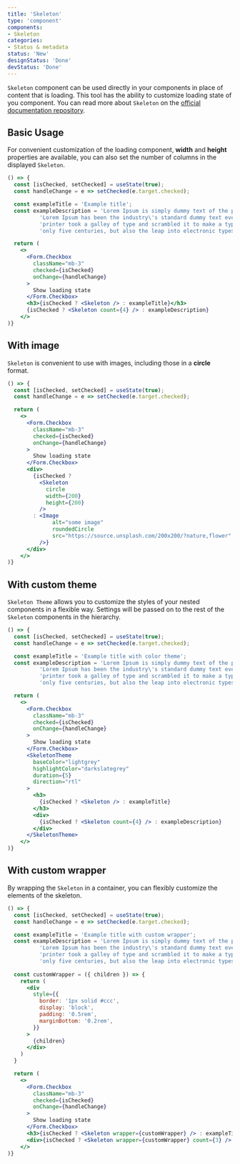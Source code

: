```yaml
---
title: 'Skeleton'
type: 'component'
components:
- Skeleton
categories:
- Status & metadata
status: 'New'
designStatus: 'Done'
devStatus: 'Done'
---
```


``Skeleton`` component can be used directly in your components in place of content that is loading. 
This tool has the ability to customize loading state of you component.
You can read more about ``Skeleton`` on the [official documentation repository](https://github.com/dvtng/react-loading-skeleton).

## Basic Usage

For convenient customization of the loading component, **width** and **height** properties are available, 
you can also set the number of columns in the displayed ``Skeleton``.

```jsx live
() => {
  const [isChecked, setChecked] = useState(true);
  const handleChange = e => setChecked(e.target.checked);

  const exampleTitle = 'Example title';
  const exampleDescription = 'Lorem Ipsum is simply dummy text of the printing and typesetting industry. ' +
          'Lorem Ipsum has been the industry\'s standard dummy text ever since the 1500s, when an unknown ' +
          'printer took a galley of type and scrambled it to make a type specimen book. It has survived not ' +
          'only five centuries, but also the leap into electronic typesetting, remaining essentially unchanged.';

  return (
    <>
      <Form.Checkbox 
        className="mb-3"
        checked={isChecked}
        onChange={handleChange}
      >
        Show loading state
      </Form.Checkbox>
      <h3>{isChecked ? <Skeleton /> : exampleTitle}</h3>
      {isChecked ? <Skeleton count={4} /> : exampleDescription}
    </>
)}
```

## With image

``Skeleton`` is convenient to use with images, including those in a **circle** format.

```jsx live
() => {
  const [isChecked, setChecked] = useState(true);
  const handleChange = e => setChecked(e.target.checked);

  return (
    <>
      <Form.Checkbox
        className="mb-3"
        checked={isChecked}
        onChange={handleChange}
      >
        Show loading state
      </Form.Checkbox>
      <div>
        {isChecked ? 
          <Skeleton
            circle
            width={200}
            height={200}
          /> 
        : <Image
              alt="some image"
              roundedCircle
              src="https://source.unsplash.com/200x200/?nature,flower"
          />}
      </div>
    </>
)}
```

## With custom theme

``Skeleton Theme`` allows you to customize the styles of your nested components in a flexible way. 
Settings will be passed on to the rest of the ``Skeleton`` components in the hierarchy.

```jsx live
() => {
  const [isChecked, setChecked] = useState(true);
  const handleChange = e => setChecked(e.target.checked);

  const exampleTitle = 'Example title with color theme';
  const exampleDescription = 'Lorem Ipsum is simply dummy text of the printing and typesetting industry. ' +
          'Lorem Ipsum has been the industry\'s standard dummy text ever since the 1500s, when an unknown ' +
          'printer took a galley of type and scrambled it to make a type specimen book. It has survived not ' +
          'only five centuries, but also the leap into electronic typesetting, remaining essentially unchanged.';

  return (
    <>
      <Form.Checkbox 
        className="mb-3"
        checked={isChecked}
        onChange={handleChange}
      >
        Show loading state
      </Form.Checkbox>
      <SkeletonTheme
        baseColor="lightgrey"
        highlightColor="darkslategrey"
        duration={5}
        direction="rtl"
      >
        <h3>
          {isChecked ? <Skeleton /> : exampleTitle}
        </h3>
        <div>
          {isChecked ? <Skeleton count={4} /> : exampleDescription}
        </div>
      </SkeletonTheme>
    </>
)}
```

## With custom wrapper

By wrapping the ``Skeleton`` in a container, you can flexibly customize the elements of the skeleton.

```jsx live
() => {
  const [isChecked, setChecked] = useState(true);
  const handleChange = e => setChecked(e.target.checked);

  const exampleTitle = 'Example title with custom wrapper';
  const exampleDescription = 'Lorem Ipsum is simply dummy text of the printing and typesetting industry. ' +
          'Lorem Ipsum has been the industry\'s standard dummy text ever since the 1500s, when an unknown ' +
          'printer took a galley of type and scrambled it to make a type specimen book. It has survived not ' +
          'only five centuries, but also the leap into electronic typesetting, remaining essentially unchanged.';
  
  const customWrapper = ({ children }) => {
    return (
      <div
        style={{
          border: '1px solid #ccc',
          display: 'block',
          padding: '0.5rem',
          marginBottom: '0.2rem',
        }}
      >
        {children}
      </div>
    )
  }

  return (
    <>
      <Form.Checkbox 
        className="mb-3"
        checked={isChecked}
        onChange={handleChange}
      >
        Show loading state
      </Form.Checkbox>
      <h3>{isChecked ? <Skeleton wrapper={customWrapper} /> : exampleTitle}</h3>
      <div>{isChecked ? <Skeleton wrapper={customWrapper} count={3} /> : exampleDescription}</div>
    </>
)}
```
